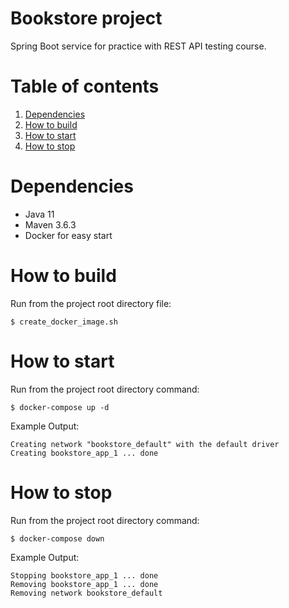 # Bookstore project

Spring Boot service for practice with REST API testing course.

# Table of contents
1. [Dependencies](#dependencies)
2. [How to build](#build)
3. [How to start](#start)
4. [How to stop](#stop)

# Dependencies <a name="dependencies"></a>
- Java 11
- Maven 3.6.3
- Docker for easy start

# How to build <a name="build"></a>
Run from the project root directory file:

```shell
$ create_docker_image.sh
```

# How to start <a name="start"></a>
Run from the project root directory command:

```shell
$ docker-compose up -d
```

Example Output:

```
Creating network "bookstore_default" with the default driver
Creating bookstore_app_1 ... done
```

# How to stop <a name="stop"></a>
Run from the project root directory command:

```shell
$ docker-compose down
```

Example Output:

```
Stopping bookstore_app_1 ... done
Removing bookstore_app_1 ... done
Removing network bookstore_default
```
